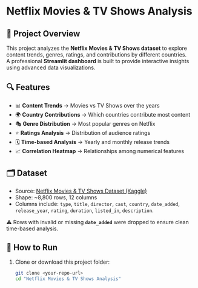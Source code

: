 # Netflix Movies & TV Shows Analysis 

## 📌 Project Overview
This project analyzes the **Netflix Movies & TV Shows dataset** to explore content trends, genres, ratings, and contributions by different countries.  
A professional **Streamlit dashboard** is built to provide interactive insights using advanced data visualizations.

## 🔍 Features
- 📊 **Content Trends** → Movies vs TV Shows over the years  
- 🌍 **Country Contributions** → Which countries contribute most content  
- 🎭 **Genre Distribution** → Most popular genres on Netflix  
- ⭐ **Ratings Analysis** → Distribution of audience ratings  
- 🗓️ **Time-based Analysis** → Yearly and monthly release trends  
- 📈 **Correlation Heatmap** → Relationships among numerical features  

## 🗂️ Dataset
- Source: [Netflix Movies & TV Shows Dataset (Kaggle)](https://www.kaggle.com/shivamb/netflix-shows)  
- Shape: ~8,800 rows, 12 columns  
- Columns include: `type`, `title`, `director`, `cast`, `country`, `date_added`, `release_year`, `rating`, `duration`, `listed_in`, `description`.

⚠️ Rows with invalid or missing **`date_added`** were dropped to ensure clean time-based analysis.

## 🚀 How to Run
1. Clone or download this project folder:  
   ```bash
   git clone <your-repo-url>
   cd "Netflix Movies & TV Shows Analysis"
